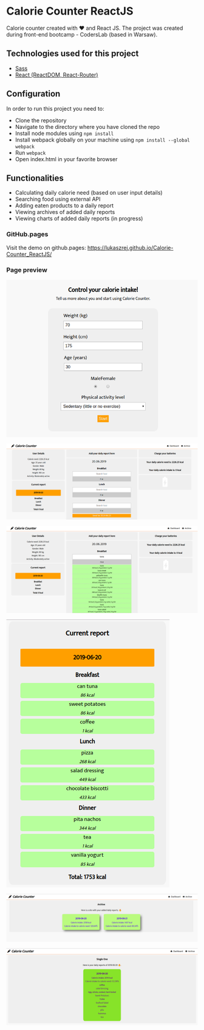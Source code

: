 # Calorie Counter ReactJS
Calorie counter created with &#x2665; and React JS.
The project was created during front-end bootcamp - CodersLab (based in Warsaw).

## Technologies used for this project
* [Sass](https://sass-lang.com/)
* [React (ReactDOM, React-Router)](https://reactjs.org/)

## Configuration

In order to run this project you need to:
* Clone the repository
* Navigate to the directory where you have cloned the repo
* Install node modules using `npm install`
* Install webpack globally on your machine using `npm install --global webpack`
* Run `webpack`
* Open index.html in your favorite browser

## Functionalities
* Calculating daily calorie need (based on user input details)
* Searching food using external API
* Adding eaten products to a daily report
* Viewing archives of added daily reports
* Viewing charts of added daily reports (in progress)

### GitHub.pages
Visit the demo on github.pages: https://lukaszrej.github.io/Calorie-Counter_ReactJS/

### Page preview

![View](./assets/CalorieCounter_001.png "Start view")

![View](./assets/CalorieCounter_002.png "Main view")

![View](./assets/CalorieCounter_003.png "API results view")

![View](./assets/CalorieCounter_004.png "Current report view")

![View](./assets/CalorieCounter_005.png "Archives view")

![View](./assets/CalorieCounter_006.png "Archive Single view")
